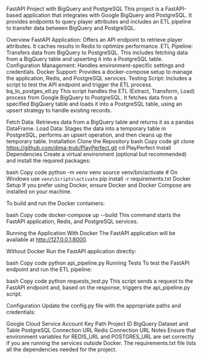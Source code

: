 FastAPI Project with BigQuery and PostgreSQL
This project is a FastAPI-based application that integrates with Google BigQuery and PostgreSQL. It provides endpoints to query player attributes and includes an ETL pipeline to transfer data between BigQuery and PostgreSQL.

Overview
FastAPI Application: Offers an API endpoint to retrieve player attributes. It caches results in Redis to optimize performance.
ETL Pipeline: Transfers data from BigQuery to PostgreSQL. This includes fetching data from a BigQuery table and upserting it into a PostgreSQL table.
Configuration Management: Handles environment-specific settings and credentials.
Docker Support: Provides a docker-compose setup to manage the application, Redis, and PostgreSQL services.
Testing Script: Includes a script to test the API endpoint and trigger the ETL process.
bq_to_postges_etl.py
This script handles the ETL (Extract, Transform, Load) process from Google BigQuery to PostgreSQL. It fetches data from a specified BigQuery table and loads it into a PostgreSQL table, using an upsert strategy to handle existing records.

Fetch Data: Retrieves data from a BigQuery table and returns it as a pandas DataFrame.
Load Data: Stages the data into a temporary table in PostgreSQL, performs an upsert operation, and then cleans up the temporary table.
Installation
Clone the Repository
bash
Copy code
git clone https://github.com/dima-trub/PlayPerfect.git
cd PlayPerfect
Install Dependencies
Create a virtual environment (optional but recommended) and install the required packages:

bash
Copy code
python -m venv venv
source venv/bin/activate  # On Windows use `venv\Scripts\activate`
pip install -r requirements.txt
Docker Setup
If you prefer using Docker, ensure Docker and Docker Compose are installed on your machine.

To build and run the Docker containers:

bash
Copy code
docker-compose up --build
This command starts the FastAPI application, Redis, and PostgreSQL services.

Running the Application
With Docker
The FastAPI application will be available at http://127.0.0.1:8000.

Without Docker
Run the FastAPI application directly:

bash
Copy code
python api_pipeline.py
Running Tests
To test the FastAPI endpoint and run the ETL pipeline:

bash
Copy code
python requests_test.py
This script sends a request to the FastAPI endpoint and, based on the response, triggers the api_pipeline.py script.

Configuration
Update the config.py file with the appropriate paths and credentials:

Google Cloud Service Account Key Path
Project ID
BigQuery Dataset and Table
PostgreSQL Connection URL
Redis Connection URL
Notes
Ensure that environment variables for REDIS_URL and POSTGRES_URL are set correctly if you are running the services outside Docker.
The requirements.txt file lists all the dependencies needed for the project.

